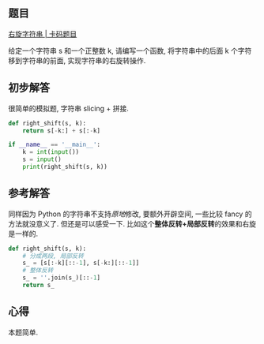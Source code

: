 ## 题目
[右旋字符串 | 卡码题目](https://kamacoder.com/problempage.php?pid=1065)

给定一个字符串 s 和一个正整数 k, 请编写一个函数, 将字符串中的后面 k 个字符移到字符串的前面, 实现字符串的右旋转操作.

## 初步解答
很简单的模拟题, 字符串 slicing + 拼接.
```python
def right_shift(s, k):
    return s[-k:] + s[:-k]

if __name__ == '__main__':
    k = int(input())
    s = input()
    print(right_shift(s, k))
```

## 参考解答
同样因为 Python 的字符串不支持*原地*修改, 要额外开辟空间, 一些比较 fancy 的方法就没意义了. 但还是可以感受一下. 比如这个**整体反转+局部反转**的效果和右旋是一样的.
```python
def right_shift(s, k):
    # 分成两段, 局部反转
    s_ = [s[:-k][::-1], s[-k:][::-1]]
    # 整体反转
    s_ = ''.join(s_)[::-1]
    return s_
```


## 心得
本题简单.